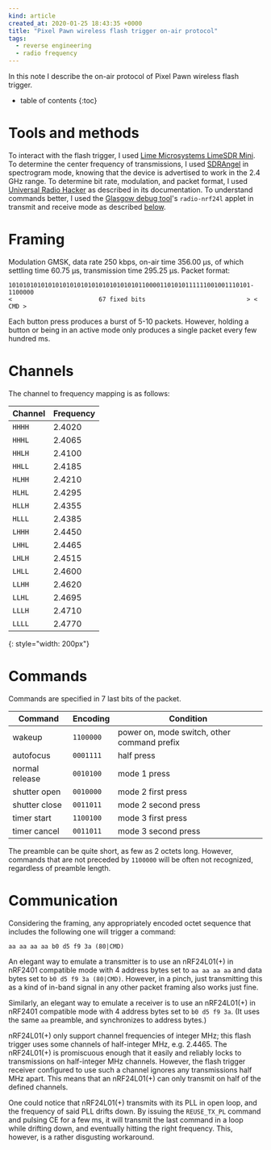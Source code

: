 ```yaml
---
kind: article
created_at: 2020-01-25 18:43:35 +0000
title: "Pixel Pawn wireless flash trigger on-air protocol"
tags:
  - reverse engineering
  - radio frequency
---
```


In this note I describe the on-air protocol of Pixel Pawn wireless flash trigger.

<!-- more -->

* table of contents
{:toc}

# Tools and methods

To interact with the flash trigger, I used [Lime Microsystems LimeSDR Mini](https://limemicro.com/products/boards/limesdr-mini/). To determine the center frequency of transmissions, I used [SDRAngel](https://github.com/f4exb/sdrangel) in spectrogram mode, knowing that the device is advertised to work in the 2.4 GHz range. To determine bit rate, modulation, and packet format, I used [Universal Radio Hacker](https://github.com/jopohl/urh) as described in its documentation. To understand commands better, I used the [Glasgow debug tool](https://github.com/GlasgowEmbedded/glasgow)'s `radio-nrf24l` applet in transmit and receive mode as described [below](#communication).

# Framing

Modulation GMSK, data rate 250 kbps, on-air time 356.00 µs, of which settling time 60.75 µs, transmission time 295.25 µs. Packet format:

    1010101010101010101010101010101010101100001101010111111001001110101-1100000
    <                        67 fixed bits                            > < CMD >

Each button press produces a burst of 5-10 packets. However, holding a button or being in an active mode only produces a single packet every few hundred ms.

# Channels

The channel to frequency mapping is as follows:

| Channel | Frequency |
| ------- | --------- |
| `HHHH`  |  2.4020   |
| `HHHL`  |  2.4065   |
| `HHLH`  |  2.4100   |
| `HHLL`  |  2.4185   |
| `HLHH`  |  2.4210   |
| `HLHL`  |  2.4295   |
| `HLLH`  |  2.4355   |
| `HLLL`  |  2.4385   |
| `LHHH`  |  2.4450   |
| `LHHL`  |  2.4465   |
| `LHLH`  |  2.4515   |
| `LHLL`  |  2.4600   |
| `LLHH`  |  2.4620   |
| `LLHL`  |  2.4695   |
| `LLLH`  |  2.4710   |
| `LLLL`  |  2.4770   |
{: style="width: 200px"}

# Commands

Commands are specified in 7 last bits of the packet.

| Command | Encoding | Condition |
| ------- | -------- | --------- |
| wakeup | `1100000` | power on, mode switch, other command prefix |
| autofocus | `0001111` | half press |
| normal release | `0010100` | mode 1 press |
| shutter open | `0010000` | mode 2 first press |
| shutter close | `0011011` | mode 2 second press |
| timer start | `1100100` | mode 3 first press |
| timer cancel | `0011011` | mode 3 second press |

The preamble can be quite short, as few as 2 octets long. However, commands that are not preceded by `1100000` will be often not recognized, regardless of preamble length.

# Communication

Considering the framing, any appropriately encoded octet sequence that includes the following one will trigger a command:

    aa aa aa aa b0 d5 f9 3a (80|CMD)

An elegant way to emulate a transmitter is to use an nRF24L01(+) in nRF2401 compatible mode with 4 address bytes set to `aa aa aa aa` and data bytes set to `b0 d5 f9 3a (80|CMD)`. However, in a pinch, just transmitting this as a kind of in-band signal in any other packet framing also works just fine.

Similarly, an elegant way to emulate a receiver is to use an nRF24L01(+) in nRF2401 compatible mode with 4 address bytes set to `b0 d5 f9 3a`. (It uses the same `aa` preamble, and synchronizes to address bytes.)

nRF24L01(+) only support channel frequencies of integer MHz; this flash trigger uses some channels of half-integer MHz, e.g. 2.4465. The nRF24L01(+) is promiscuous enough that it easily and reliably locks to transmissions on half-integer MHz channels. However, the flash trigger receiver configured to use such a channel ignores any transmissions half MHz apart. This means that an nRF24L01(+) can only transmit on half of the defined channels.

One could notice that nRF24L01(+) transmits with its PLL in open loop, and the frequency of said PLL drifts down. By issuing the `REUSE_TX_PL` command and pulsing CE for a few ms, it will transmit the last command in a loop while drifting down, and eventually hitting the right frequency. This, however, is a rather disgusting workaround.
